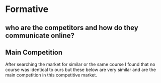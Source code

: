 # Formative

##  who are the competitors and how do they communicate online?

## Main Competition
After searching the market for similar or the same course I found that no course was identical to ours but these below are very similar and are the main competition in this competitive market.
